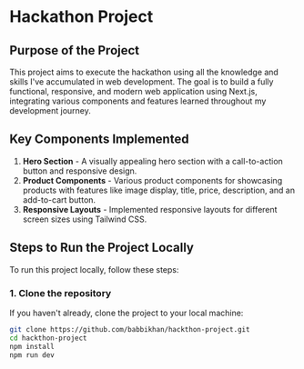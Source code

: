 # Hackathon Project

## Purpose of the Project

This project aims to execute the hackathon using all the knowledge and skills I've accumulated in web development. The goal is to build a fully functional, responsive, and modern web application using Next.js, integrating various components and features learned throughout my development journey.

## Key Components Implemented

1. **Hero Section** - A visually appealing hero section with a call-to-action button and responsive design.
2. **Product Components** - Various product components for showcasing products with features like image display, title, price, description, and an add-to-cart button.
3. **Responsive Layouts** - Implemented responsive layouts for different screen sizes using Tailwind CSS.

## Steps to Run the Project Locally

To run this project locally, follow these steps:

### 1. Clone the repository

If you haven't already, clone the project to your local machine:

```bash
git clone https://github.com/babbikhan/hackthon-project.git
cd hackthon-project
npm install
npm run dev
```
